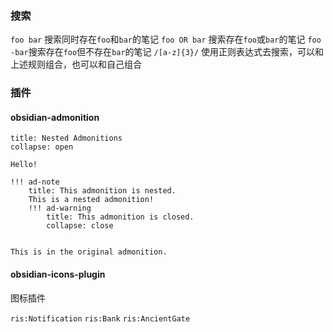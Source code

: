 
### 搜索

`foo bar` 搜索同时存在`foo`和`bar`的笔记
`foo OR bar` 搜索存在`foo`或`bar`的笔记
`foo -bar`搜索存在`foo`但不存在`bar`的笔记
`/[a-z]{3}/` 使用正则表达式去搜索，可以和上述规则组合，也可以和自己组合


###  插件

#### obsidian-admonition

```ad-note
title: Nested Admonitions
collapse: open

Hello!

!!! ad-note
    title: This admonition is nested.
    This is a nested admonition!
    !!! ad-warning
        title: This admonition is closed.
        collapse: close


This is in the original admonition.
```



#### obsidian-icons-plugin

图标插件

`ris:Notification` `ris:Bank` `ris:AncientGate`